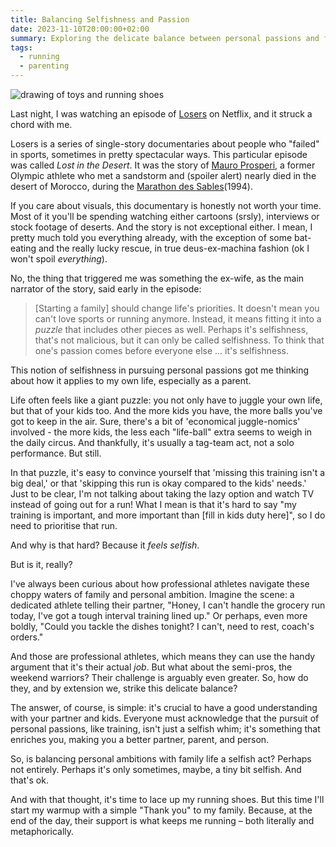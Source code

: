 ```yaml
---
title: Balancing Selfishness and Passion
date: 2023-11-10T20:00:00+02:00
summary: Exploring the delicate balance between personal passions and family life, inspired by a poignant episode of Netflix's 'Losers'.
tags:
  - running
  - parenting
---
```



![drawing of toys and running shoes](../balancing-selfishness-and-passion/balance.png)

Last night, I was watching an episode of [Losers](<https://en.wikipedia.org/wiki/Losers_(TV_series)>) on Netflix, and it struck a chord with me.

Losers is a series of single-story documentaries about people who "failed" in sports, sometimes in pretty spectacular ways. This particular episode was called _Lost in the Desert_. It was the story of [Mauro Prosperi](https://en.wikipedia.org/wiki/Mauro_Prosperi), a former Olympic athlete who met a sandstorm and (spoiler alert) nearly died in the desert of Morocco, during the [Marathon des Sables](https://en.wikipedia.org/wiki/Marathon_des_Sables)(1994). 

If you care about visuals, this documentary is honestly not worth your time. Most of it you'll be spending watching either cartoons (srsly), interviews or stock footage of deserts. And the story is not exceptional either. I mean, I pretty much told you everything already, with the exception of some bat-eating and the really lucky rescue, in true deus-ex-machina fashion (ok I won't spoil *everything*). 

No, the thing that triggered me was something the ex-wife, as the main narrator of the story, said early in the episode: 

> \[Starting a family\] should change life's priorities. It doesn't mean you can't love sports or running anymore.
> Instead, it means fitting it into a *puzzle* that includes other pieces as well. 
> Perhaps it's selfishness, that's not malicious, but it can only be called selfishness. 
> To think that one's passion comes before everyone else ... it's selfishness. 

This notion of selfishness in pursuing personal passions got me thinking about how it applies to my own life, especially as a parent.

Life often feels like a giant puzzle: you not only have to juggle your own life, but that of your kids too. And the more kids you have, the more balls you've got to keep in the air. Sure, there's a bit of 'economical juggle-nomics' involved - the more kids, the less each "life-ball" extra seems to weigh in the daily circus. And thankfully, it's usually a tag-team act, not a solo performance. 
But still. 

In that puzzle, it's easy to convince yourself that 'missing this training isn't a big deal,' or that 'skipping this run is okay compared to the kids' needs.' Just to be clear, I'm not talking about taking the lazy option and watch TV instead of going out for a run! What I mean is that it's hard to say "my training is important, and more important than \[fill in kids duty here\]", so I do need to prioritise that run. 

And why is that hard? Because it *feels selfish*. 

But is it, really? 

I've always been curious about how professional athletes navigate these choppy waters of family and personal ambition. Imagine the scene: a dedicated athlete telling their partner, "Honey, I can't handle the grocery run today, I've got a tough interval training lined up." Or perhaps, even more boldly, "Could you tackle the dishes tonight? I can't, need to rest, coach's orders."

And those are professional athletes, which means they can use the handy argument that it's their actual *job*. But what about the semi-pros, the weekend warriors? Their challenge is arguably even greater. So, how do they, and by extension we, strike this delicate balance?

The answer, of course, is simple: it's crucial to have a good understanding with your partner and kids. Everyone must acknowledge that the pursuit of personal passions, like training, isn't just a selfish whim; it's something that enriches you, making you a better partner, parent, and person. 

So, is balancing personal ambitions with family life a selfish act? 
Perhaps not entirely. Perhaps it's only sometimes, maybe, a tiny bit selfish. And that's ok. 

And with that thought, it's time to lace up my running shoes. But this time I'll start my warmup with a simple "Thank you" to my family. Because, at the end of the day, their support is what keeps me running – both literally and metaphorically.


